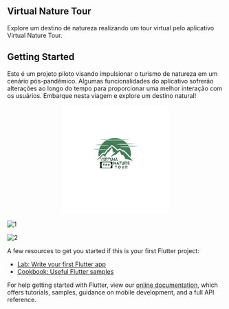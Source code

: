 ## Virtual Nature Tour

Explore um destino de natureza realizando um tour virtual pelo aplicativo Virtual Nature Tour.

## Getting Started

Este é um projeto piloto visando impulsionar o turismo de natureza em um cenário pós-pandêmico. Algumas funcionalidades do aplicativo sofrerão alterações ao longo do tempo para proporcionar uma melhor interação com os usuários. Embarque nesta viagem e explore um destino natural!

<p align="center">
<img width="250" src="/assets/images/logo.png">
</p>


![1](https://user-images.githubusercontent.com/102529232/178161265-3ce8bf9e-f8e6-49af-818a-15429cba9201.gif)

![2](https://user-images.githubusercontent.com/102529232/178161447-473c61c9-532d-497b-b072-73eb3c211812.gif)

A few resources to get you started if this is your first Flutter project:

- [Lab: Write your first Flutter app](https://flutter.dev/docs/get-started/codelab)
- [Cookbook: Useful Flutter samples](https://flutter.dev/docs/cookbook)

For help getting started with Flutter, view our
[online documentation](https://flutter.dev/docs), which offers tutorials,
samples, guidance on mobile development, and a full API reference.
